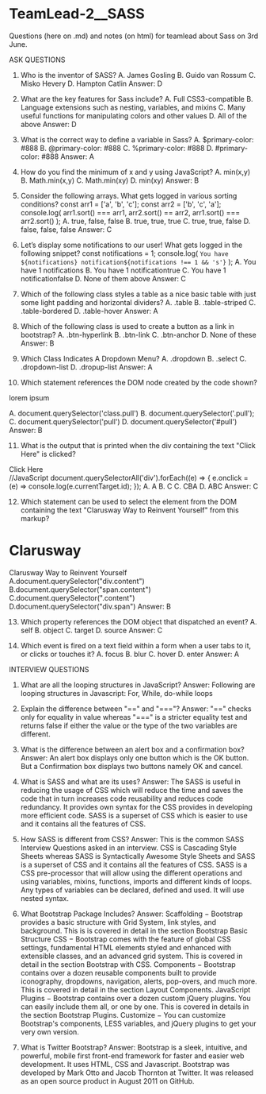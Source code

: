 # TeamLead-2__SASS
Questions (here on .md) and notes (on html) for teamlead about Sass on 3rd June.

ASK QUESTIONS 

1. Who is the inventor of SASS?
A. James Gosling
B. Guido van Rossum
C. Misko Hevery
D. Hampton Catlin
Answer: D

2. What are the key features for Sass include?
A. Full CSS3-compatible
B. Language extensions such as nesting, variables, and mixins
C. Many useful functions for manipulating colors and other values
D. All of the above
Answer: D

3. What is the correct way to define a variable in Sass?
A. $primary-color: #888
B. @primary-color: #888
C. %primary-color: #888
D. #primary-color: #888
Answer: A

4. How do you find the minimum of x and y using JavaScript?
A. min(x,y)
B. Math.min(x,y)
C. Math.min(xy)
D. min(xy)
Answer: B

5. Consider the following arrays. What gets logged in various sorting conditions?
const arr1 = ['a', 'b', 'c'];
const arr2 = ['b', 'c', 'a'];
console.log(
 arr1.sort() === arr1,
 arr2.sort() == arr2,
 arr1.sort() === arr2.sort()
);
A. true, false, false
B. true, true, true
C. true, true, false
D. false, false, false
Answer: C

6. Let’s display some notifications to our user! What gets logged in the following snippet?
const notifications = 1;
console.log(
 `You have ${notifications} notification${notifications !== 1 && 's'}`
);
A. You have 1 notifications
B. You have 1 notificationtrue
C. You have 1 notificationfalse
D. None of them above
Answer: C

7. Which of the following class styles a table as a nice basic table with just some light padding and
horizontal dividers?
A. .table
B. .table-striped
C. .table-bordered
D. .table-hover
Answer: A

8. Which of the following class is used to create a button as a link in bootstrap?
A. .btn-hyperlink
B. .btn-link
C. .btn-anchor
D. None of these
Answer: B

9. Which Class Indicates A Dropdown Menu?
A. .dropdown
B. .select
C. .dropdown-list
D. .dropup-list
Answer: A

10. Which statement references the DOM node created by the code shown?
<p class="pull">lorem ipsum</p>
A. document.querySelector('class.pull')
B. document.querySelector('.pull');
C. document.querySelector('pull')
D. document.querySelector('#pull')
Answer: B

11. What is the output that is printed when the div containing the text "Click Here" is clicked?
<div id="A">
 <div id="B">
 <div id="C">Click Here</div>
 </div>
</div>
//JavaScript
document.querySelectorAll('div').forEach((e) => {
 e.onclick = (e) => console.log(e.currentTarget.id);
});
A. A
B. C
C. CBA
D. ABC
Answer: C

12. Which statement can be used to select the element from the DOM containing the text "Clarusway
Way to Reinvent Yourself" from this markup?
<h1 class="content">Clarusway</h1>
<div class="content">
 <span class="content">Clarusway Way to Reinvent Yourself</span>
</div>
A.document.querySelector("div.content")
B.document.querySelector("span.content")
C.document.querySelector(".content")
D.document.querySelector("div.span")
Answer: B

13. Which property references the DOM object that dispatched an event?
A. self
B. object
C. target
D. source
Answer: C

14. Which event is fired on a text field within a form when a user tabs to it, or clicks or touches it?
A. focus
B. blur
C. hover
D. enter
Answer: A


INTERVIEW QUESTIONS 

1. What are all the looping structures in JavaScript?
Answer: Following are looping structures in Javascript:
For, While, do-while loops

2. Explain the difference between "==" and "==="?
Answer: "==" checks only for equality in value whereas "===" is a stricter equality test and returns false if either the value or the type of the two variables are different.

3. What is the difference between an alert box and a confirmation box?
Answer: An alert box displays only one button which is the OK button.
But a Confirmation box displays two buttons namely OK and cancel.

4. What is SASS and what are its uses?
Answer: The SASS is useful in reducing the usage of CSS which will reduce the time and saves the code that in turn increases code reusability and reduces code redundancy. It provides own syntax for the CSS provides in developing more efficient code. SASS is a superset of CSS which is easier to use and it contains all the features of CSS.

5. How SASS is different from CSS?
Answer: This is the common SASS Interview Questions asked in an interview.
CSS is Cascading Style Sheets whereas SASS is Syntactically Awesome Style Sheets and SASS is a superset of CSS and it contains all the features of CSS. SASS is a CSS pre-processor that will allow using the different operations and using variables, mixins, functions, imports and different kinds of loops. Any types of variables can be declared, defined and used. It will use nested syntax.

6. What Bootstrap Package Includes?
Answer:  Scaffolding − Bootstrap provides a basic structure with Grid System, link styles, and background. This is is covered in detail in the section Bootstrap Basic Structure CSS − Bootstrap comes with the feature of global CSS settings, fundamental HTML elements styled and enhanced with extensible classes, and an advanced grid system. This is covered in detail in the section Bootstrap with CSS. Components − Bootstrap contains over a dozen reusable components built to provide iconography, dropdowns, navigation, alerts, pop-overs, and much more. This is covered in detail in the section Layout Components. JavaScript Plugins − Bootstrap contains over a dozen custom jQuery plugins. You can easily include them all, or one by one. This is covered in details in the section Bootstrap Plugins. Customize − You can customize Bootstrap's components, LESS variables, and jQuery plugins to get your very own version.

7. What is Twitter Bootstrap? 
Answer: Bootstrap is a sleek, intuitive, and powerful, mobile first front-end framework for faster and easier web development. It uses HTML, CSS and Javascript. Bootstrap was developed by Mark Otto and Jacob Thornton at Twitter. It was released as an open source product in August 2011 on GitHub.

